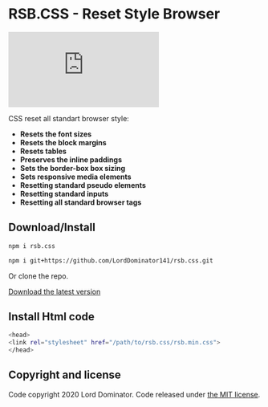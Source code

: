 # RSB.CSS - Reset Style Browser 
[![npm](https://img.shields.io/bundlephobia/min/rsb.css?style=for-the-badge)](https://www.npmjs.com/package/rsb.css)
 
 CSS reset all standart browser style:

* **Resets the font sizes** 
* **Resets the block margins**
* **Resets tables**
* **Preserves the inline paddings** 
* **Sets the border-box box sizing**
* **Sets responsive media elements**
* **Resetting standard pseudo elements**
* **Resetting standard inputs**
* **Resetting all standard browser tags**

## Download/Install

```sh
npm i rsb.css
```
```sh
npm i git+https://github.com/LordDominator141/rsb.css.git
```
Or clone the repo.

[Download the latest version](https://github.com/LordDominator141/rsb.css)
## Install Html code
```sh
<head>
<link rel="stylesheet" href="/path/to/rsb.css/rsb.min.css">
</head>
```
## Copyright and license

Code copyright 2020 Lord Dominator. Code released under [the MIT license](https://github.com/LordDominator141/rsb.css/blob/main/LICENSE).